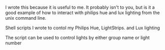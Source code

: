 I wrote this because it is useful to me.  It probably isn't to you, but is it a good example of how to interact with philips hue and lux lighting from the unix command line.


Shell scripts I wrote to contol my Philips Hue, LightStrips. and Lux lighting

The script can be used to control lights by either group name or light number
